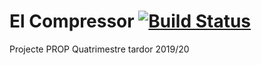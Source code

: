 # El Compressor [![Build Status](https://travis-ci.com/Leixb/Compressor_PROP.svg?token=qEz3Uk5fvSr9HeEEwxjb&branch=master)](https://travis-ci.com/Leixb/Compressor_PROP)

Projecte PROP Quatrimestre tardor 2019/20

